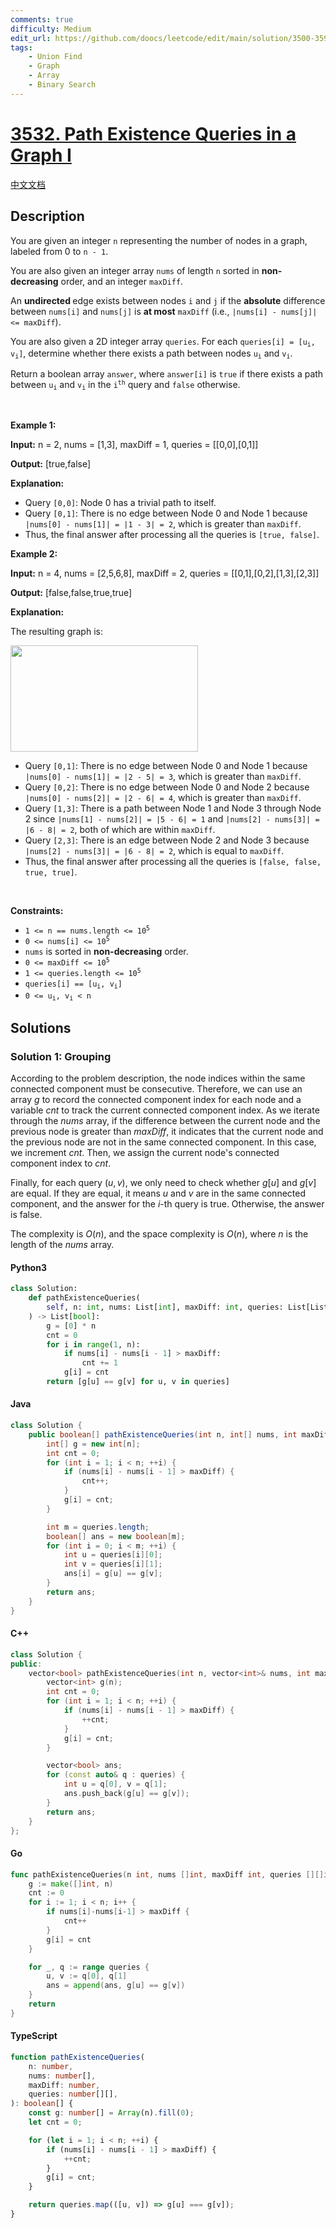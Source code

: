 ```yaml
---
comments: true
difficulty: Medium
edit_url: https://github.com/doocs/leetcode/edit/main/solution/3500-3599/3532.Path%20Existence%20Queries%20in%20a%20Graph%20I/README_EN.md
tags:
    - Union Find
    - Graph
    - Array
    - Binary Search
---
```


<!-- problem:start -->

# [3532. Path Existence Queries in a Graph I](https://leetcode.com/problems/path-existence-queries-in-a-graph-i)

[中文文档](/solution/3500-3599/3532.Path%20Existence%20Queries%20in%20a%20Graph%20I/README.md)

## Description

<!-- description:start -->

<p>You are given an integer <code>n</code> representing the number of nodes in a graph, labeled from 0 to <code>n - 1</code>.</p>

<p>You are also given an integer array <code>nums</code> of length <code>n</code> sorted in <strong>non-decreasing</strong> order, and an integer <code>maxDiff</code>.</p>

<p>An <strong>undirected </strong>edge exists between nodes <code>i</code> and <code>j</code> if the <strong>absolute</strong> difference between <code>nums[i]</code> and <code>nums[j]</code> is <strong>at most</strong> <code>maxDiff</code> (i.e., <code>|nums[i] - nums[j]| &lt;= maxDiff</code>).</p>

<p>You are also given a 2D integer array <code>queries</code>. For each <code>queries[i] = [u<sub>i</sub>, v<sub>i</sub>]</code>, determine whether there exists a path between nodes <code>u<sub>i</sub></code> and <code>v<sub>i</sub></code>.</p>

<p>Return a boolean array <code>answer</code>, where <code>answer[i]</code> is <code>true</code> if there exists a path between <code>u<sub>i</sub></code> and <code>v<sub>i</sub></code> in the <code>i<sup>th</sup></code> query and <code>false</code> otherwise.</p>

<p>&nbsp;</p>
<p><strong class="example">Example 1:</strong></p>

<div class="example-block">
<p><strong>Input:</strong> <span class="example-io">n = 2, nums = [1,3], maxDiff = 1, queries = [[0,0],[0,1]]</span></p>

<p><strong>Output:</strong> <span class="example-io">[true,false]</span></p>

<p><strong>Explanation:</strong></p>

<ul>
	<li>Query <code>[0,0]</code>: Node 0 has a trivial path to itself.</li>
	<li>Query <code>[0,1]</code>: There is no edge between Node 0 and Node 1 because <code>|nums[0] - nums[1]| = |1 - 3| = 2</code>, which is greater than <code>maxDiff</code>.</li>
	<li>Thus, the final answer after processing all the queries is <code>[true, false]</code>.</li>
</ul>
</div>

<p><strong class="example">Example 2:</strong></p>

<div class="example-block">
<p><strong>Input:</strong> <span class="example-io">n = 4, nums = [2,5,6,8], maxDiff = 2, queries = [[0,1],[0,2],[1,3],[2,3]]</span></p>

<p><strong>Output:</strong> <span class="example-io">[false,false,true,true]</span></p>

<p><strong>Explanation:</strong></p>

<p>The resulting graph is:</p>

<p><img alt="" src="https://fastly.jsdelivr.net/gh/doocs/leetcode@main/solution/3500-3599/3532.Path%20Existence%20Queries%20in%20a%20Graph%20I/images/screenshot-2025-03-26-at-122249.png" style="width: 300px; height: 170px;" /></p>

<ul>
	<li>Query <code>[0,1]</code>: There is no edge between Node 0 and Node 1 because <code>|nums[0] - nums[1]| = |2 - 5| = 3</code>, which is greater than <code>maxDiff</code>.</li>
	<li>Query <code>[0,2]</code>: There is no edge between Node 0 and Node 2 because <code>|nums[0] - nums[2]| = |2 - 6| = 4</code>, which is greater than <code>maxDiff</code>.</li>
	<li>Query <code>[1,3]</code>: There is a path between Node 1 and Node 3 through Node 2 since <code>|nums[1] - nums[2]| = |5 - 6| = 1</code> and <code>|nums[2] - nums[3]| = |6 - 8| = 2</code>, both of which are within <code>maxDiff</code>.</li>
	<li>Query <code>[2,3]</code>: There is an edge between Node 2 and Node 3 because <code>|nums[2] - nums[3]| = |6 - 8| = 2</code>, which is equal to <code>maxDiff</code>.</li>
	<li>Thus, the final answer after processing all the queries is <code>[false, false, true, true]</code>.</li>
</ul>
</div>

<p>&nbsp;</p>
<p><strong>Constraints:</strong></p>

<ul>
	<li><code>1 &lt;= n == nums.length &lt;= 10<sup>5</sup></code></li>
	<li><code>0 &lt;= nums[i] &lt;= 10<sup>5</sup></code></li>
	<li><code>nums</code> is sorted in <strong>non-decreasing</strong> order.</li>
	<li><code>0 &lt;= maxDiff &lt;= 10<sup>5</sup></code></li>
	<li><code>1 &lt;= queries.length &lt;= 10<sup>5</sup></code></li>
	<li><code>queries[i] == [u<sub>i</sub>, v<sub>i</sub>]</code></li>
	<li><code>0 &lt;= u<sub>i</sub>, v<sub>i</sub> &lt; n</code></li>
</ul>

<!-- description:end -->

## Solutions

<!-- solution:start -->

### Solution 1: Grouping

According to the problem description, the node indices within the same connected component must be consecutive. Therefore, we can use an array $g$ to record the connected component index for each node and a variable $\textit{cnt}$ to track the current connected component index. As we iterate through the $\textit{nums}$ array, if the difference between the current node and the previous node is greater than $\textit{maxDiff}$, it indicates that the current node and the previous node are not in the same connected component. In this case, we increment $\textit{cnt}$. Then, we assign the current node's connected component index to $\textit{cnt}$.

Finally, for each query $(u, v)$, we only need to check whether $g[u]$ and $g[v]$ are equal. If they are equal, it means $u$ and $v$ are in the same connected component, and the answer for the $i$-th query is $\text{true}$. Otherwise, the answer is $\text{false}$.

The complexity is $O(n)$, and the space complexity is $O(n)$, where $n$ is the length of the $\textit{nums}$ array.

<!-- tabs:start -->

#### Python3

```python
class Solution:
    def pathExistenceQueries(
        self, n: int, nums: List[int], maxDiff: int, queries: List[List[int]]
    ) -> List[bool]:
        g = [0] * n
        cnt = 0
        for i in range(1, n):
            if nums[i] - nums[i - 1] > maxDiff:
                cnt += 1
            g[i] = cnt
        return [g[u] == g[v] for u, v in queries]
```

#### Java

```java
class Solution {
    public boolean[] pathExistenceQueries(int n, int[] nums, int maxDiff, int[][] queries) {
        int[] g = new int[n];
        int cnt = 0;
        for (int i = 1; i < n; ++i) {
            if (nums[i] - nums[i - 1] > maxDiff) {
                cnt++;
            }
            g[i] = cnt;
        }

        int m = queries.length;
        boolean[] ans = new boolean[m];
        for (int i = 0; i < m; ++i) {
            int u = queries[i][0];
            int v = queries[i][1];
            ans[i] = g[u] == g[v];
        }
        return ans;
    }
}
```

#### C++

```cpp
class Solution {
public:
    vector<bool> pathExistenceQueries(int n, vector<int>& nums, int maxDiff, vector<vector<int>>& queries) {
        vector<int> g(n);
        int cnt = 0;
        for (int i = 1; i < n; ++i) {
            if (nums[i] - nums[i - 1] > maxDiff) {
                ++cnt;
            }
            g[i] = cnt;
        }

        vector<bool> ans;
        for (const auto& q : queries) {
            int u = q[0], v = q[1];
            ans.push_back(g[u] == g[v]);
        }
        return ans;
    }
};
```

#### Go

```go
func pathExistenceQueries(n int, nums []int, maxDiff int, queries [][]int) (ans []bool) {
	g := make([]int, n)
	cnt := 0
	for i := 1; i < n; i++ {
		if nums[i]-nums[i-1] > maxDiff {
			cnt++
		}
		g[i] = cnt
	}

	for _, q := range queries {
		u, v := q[0], q[1]
		ans = append(ans, g[u] == g[v])
	}
	return
}
```

#### TypeScript

```ts
function pathExistenceQueries(
    n: number,
    nums: number[],
    maxDiff: number,
    queries: number[][],
): boolean[] {
    const g: number[] = Array(n).fill(0);
    let cnt = 0;

    for (let i = 1; i < n; ++i) {
        if (nums[i] - nums[i - 1] > maxDiff) {
            ++cnt;
        }
        g[i] = cnt;
    }

    return queries.map(([u, v]) => g[u] === g[v]);
}
```

<!-- tabs:end -->

<!-- solution:end -->

<!-- problem:end -->

